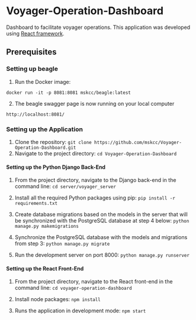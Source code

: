 # Voyager-Operation-Dashboard

Dashboard to facilitate voyager operations. This application was developed using [React framework](https://reactjs.org/).

## Prerequisites

### Setting up beagle

1. Run the Docker image:

```
docker run -it -p 8081:8081 mskcc/beagle:latest
```

2. The beagle swagger page is now running on your local computer

```
http://localhost:8081/
```

### Setting up the Application

1. Clone the repository: `git clone https://github.com/mskcc/Voyager-Operation-Dashboard.git`
2. Navigate to the project directory: `cd Voyager-Operation-Dashboard`

#### Setting up the Python Django Back-End

1. From the project directory, navigate to the Django back-end in the command line: `cd server/voyager_server`

2. Install all the required Python packages using pip: `pip install -r requirements.txt`

3. Create database migrations based on the models in the server that will be synchronized with the PostgreSQL database at step 4 below: `python manage.py makemigrations`

4. Synchronize the PostgreSQL database with the models and migrations from step 3: `python manage.py migrate`

5. Run the development server on port 8000: `python manage.py runserver`

#### Setting up the React Front-End

1. From the project directory, navigate to the React front-end in the command line: `cd voyager-operation-dashboard`

2. Install node packages: `npm install`

3. Runs the application in development mode: `npm start`

